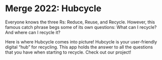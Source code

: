 # Merge 2022: Hubcycle

Everyone knows the three Rs: Reduce, Reuse, and Recycle. However, this famous catch phrase begs some of its own questions: What can I recycle? And where can I recycle it? 

Here is where Hubcycle comes into picture! Hubcycle is your user-friendly digital “hub” for recycling. This app holds the answer to all the questions that you have when starting to recycle. Check out our project!
